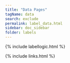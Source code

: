 ```yaml
---
title: "Data Pages"
tagName: data
search: exclude
permalink: label_data.html
sidebar: doc_sidebar
folder: labels
---
```

{% include labellogic.html %}

{% include links.html %}
